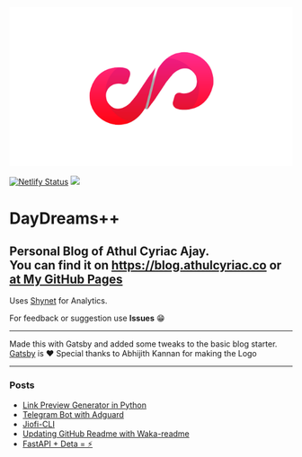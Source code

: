 <center><img src="/content/assets/n1.png"/></center>

[![Netlify Status](https://api.netlify.com/api/v1/badges/3e309cdf-56b7-4b50-9dff-85a586a0d5ad/deploy-status)](https://app.netlify.com/sites/stupefied-ramanujan-0a4da3/deploys) ![](https://github.com/athul/blog/workflows/GitHub%20Pages%20Deploy/badge.svg)


# DayDreams++
Personal Blog of Athul Cyriac Ajay.   
You can find it on https://blog.athulcyriac.co or [at My GitHub Pages](https://athul.github.io/blog)
--------

Uses [Shynet](https://github.com/milesmcc/shynet) for Analytics.

For feedback or suggestion use **Issues** 😁

-------

Made this with Gatsby and added some tweaks to the basic blog starter.   
[Gatsby](https://gatsbyjs.com) is ❤️
Special thanks to Abhijith Kannan for making the Logo

-----

### Posts

<!--START_SECTION:posts-->
* [Link Preview Generator in Python](https:&#x2F;&#x2F;blog.athulcyriac.co&#x2F;image-gen&#x2F;)
* [Telegram Bot with Adguard](https:&#x2F;&#x2F;blog.athulcyriac.co&#x2F;adbot-tg&#x2F;)
* [Jiofi-CLI](https:&#x2F;&#x2F;blog.athulcyriac.co&#x2F;jiofi&#x2F;)
* [Updating GitHub Readme with Waka-readme](https:&#x2F;&#x2F;blog.athulcyriac.co&#x2F;readme_ghactions&#x2F;)
* [FastAPI + Deta &#x3D; ⚡️](https:&#x2F;&#x2F;blog.athulcyriac.co&#x2F;fastapi_deta&#x2F;)
<!--END_SECTION:posts-->
